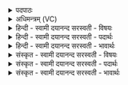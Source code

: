 <details><summary>पदपाठः</summary>

दि॒वि। धाः॒। इ॒मम्। य॒ज्ञम्। इ॒मम्। य॒ज्ञम्। दि॒वि। धाः॒। स्वाहा॑। अ॒ग्नये॑। य॒ज्ञिया॑य। शम्। यजु॑र्भ्य॒ इति॒ यजुः॑ऽभ्यः। ११।
</details>

<details><summary>अधिमन्त्रम् (VC)</summary>

- यज्ञो देवता
- दीर्घतमा ऋषिः
- विराडुष्णिक्
- ऋषभः
</details>

<details><summary>हिन्दी - स्वामी दयानन्द सरस्वती  - विषयः</summary>

फिर स्त्री-पुरुष क्या करें, इस विषय को अगले मन्त्र में कहा है ॥
</details>

<details><summary>हिन्दी - स्वामी दयानन्द सरस्वती  - पदार्थः</summary>

पदार्थान्वयभाषाः -  हे स्त्री वा पुरुष ! तू (यजुर्भ्यः) यज्ञ करानेहारे वा यजुर्वेद के विभागों से (स्वाहा) सत्यक्रिया के साथ (अग्नये) (यज्ञियाय) यज्ञकर्म के योग्य अग्नि के लिये (दिवि) सूर्य्यादि के प्रकाश में (इमम्) इस (यज्ञम्) सङ्ग करने योग्य गृहाश्रम व्यवहार के उपयोगी यज्ञ को (शम्) सुखपूर्वक (धाः) धारण कर (दिवि) विज्ञान के प्रकाश में (इमम्) इस परमार्थ के साधक संन्यास आश्रम के उपयोगी (यज्ञम्) विद्वानों के सङ्गरूप यज्ञ को सुखपूर्वक (धाः) धारण कर ॥११ ॥
</details>

<details><summary>हिन्दी - स्वामी दयानन्द सरस्वती  - भावार्थः</summary>

भावार्थभाषाः -  जो स्त्री-पुरुष ब्रह्मचर्य के साथ विद्यायुक्त उत्तम शिक्षा को प्राप्त होकर वेदरीति से कर्मों का अनुष्ठान करें, वे अतुल सुख को प्राप्त होवें ॥११ ॥
</details>

<details><summary>संस्कृत - स्वामी दयानन्द सरस्वती  - विषयः</summary>

पुनः स्त्रीपुरुषाः किं कुर्य्युरित्याह ॥
</details>

<details><summary>संस्कृत - स्वामी दयानन्द सरस्वती  - पदार्थः</summary>

पदार्थान्वयभाषाः -  हे स्त्रि पुरुष वा ! त्वं यजुर्भ्यः स्वाहाऽग्नये यज्ञियाय दिवीमं यज्ञं शं धाः। दिवीमं यज्ञं शं धाः ॥११ ॥
</details>

<details><summary>संस्कृत - स्वामी दयानन्द सरस्वती  - भावार्थः</summary>

भावार्थभाषाः -  ये स्त्रीपुरुषा ब्रह्मचर्येणाऽखिलां विद्यासुशिक्षां प्राप्य वेदरीत्या कर्माण्यनुतिष्ठेयुस्तेऽतुलं सुखं लभेरन् ॥११ ॥
</details>